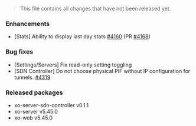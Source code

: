 > This file contains all changes that have not been released yet.

### Enhancements

- [Stats] Ability to display last day stats [#4160](https://github.com/vatesfr/xen-orchestra/issues/4160) (PR [#4168](https://github.com/vatesfr/xen-orchestra/pull/4168))

### Bug fixes

- [Settings/Servers] Fix read-only setting toggling
- [SDN Controller] Do not choose physical PIF without IP configuration for tunnels. [#4319](https://github.com/vatesfr/xen-orchestra/pull/4319)

### Released packages

- xo-server-sdn-controller v0.1.1
- xo-server v5.45.0
- xo-web v5.45.0

